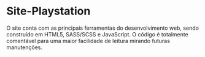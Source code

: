 # Site-Playstation

O site conta com as principais ferramentas do desenvolvimento web, sendo construído em HTML5, SASS/SCSS e JavaScript.
O código é totalmente comentável para uma maior facilidade de leitura mirando futuras manutenções.